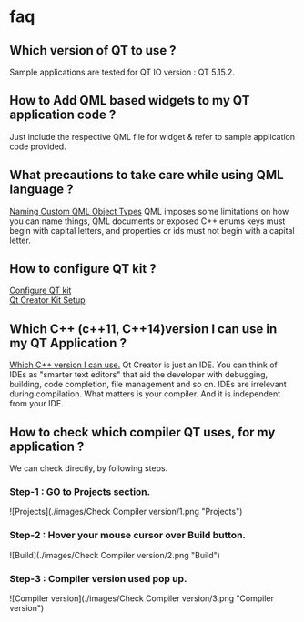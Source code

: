 # faq

## Which version of QT to use ?
Sample applications are tested for QT IO version : QT 5.15.2.

## How to Add QML based widgets to my QT application code ? 
Just include the respective QML file for widget & refer to sample application code provided.

## What precautions to take care while using QML language ? 
[Naming Custom QML Object Types](https://doc.qt.io/qt-5/qtqml-documents-definetypes.html#naming-custom-qml-object-types)
QML imposes some limitations on how you can name things, QML documents or exposed C++ enums keys must begin with capital letters, and properties or ids must not begin with a capital letter. 


## How to configure QT kit ? 
[Configure QT kit](https://www.youtube.com/watch?v=dM7EegKqxAQ)   
[Qt Creator Kit Setup](https://www.youtube.com/watch?v=eZ-HOc2P_EI)

## Which C++ (c++11, C++14)version I can use in my QT Application ?
[Which C++ version I can use.](https://stackoverflow.com/questions/26127217/how-can-i-use-c14-features-when-building-qmake-projects) 
Qt Creator is just an IDE.
You can think of IDEs as "smarter text editors" that aid the developer with debugging, building, code completion, file management and so on.
IDEs are irrelevant during compilation. What matters is your compiler. And it is independent from your IDE.

## How to check which compiler QT uses, for my application ?
We can check directly, by following steps.

### Step-1 : GO to Projects section.  
![Projects](./images/Check Compiler version/1.png "Projects")

### Step-2 : Hover your mouse cursor over Build button.
![Build](./images/Check Compiler version/2.png "Build")

### Step-3 : Compiler version used pop up.
![Compiler version](./images/Check Compiler version/3.png "Compiler version")

